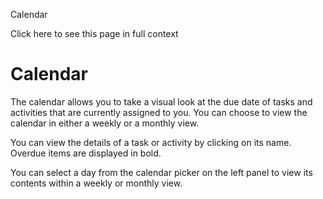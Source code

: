 Calendar

Click here to see this page in full context

#  Calendar

The calendar allows you to take a visual look at the due date of tasks and
activities that are currently assigned to you. You can choose to view the
calendar in either a weekly or a monthly view.

You can view the details of a task or activity by clicking on its name.
Overdue items are displayed in bold.

You can select a day from the calendar picker on the left panel to view its
contents within a weekly or monthly view.

